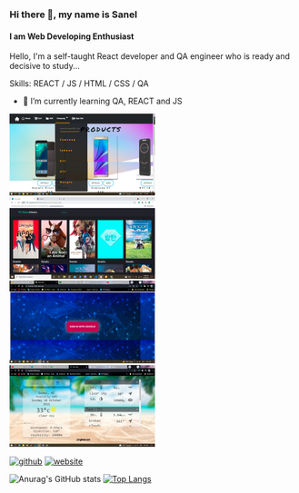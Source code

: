 
### Hi there 👋, my name is Sanel
#### I am Web Developing Enthusiast
Hello,  I'm a self-taught React developer and QA engineer who is ready and decisive to study...

Skills:  REACT / JS / HTML / CSS / QA

- 🌱 I’m currently learning QA, REACT and JS 
<div>
  <a href="https://github.com/Sanelsss/storecetiri">
  <img src="store1.jpg" width="256" />
</a>
  
<a href="https://github.com/Sanelsss/TBDB-Movies-and-TV-Shows-App">
  <img src="movie.png" width="256 />
</a>
                              
  <a href="https://github.com/Sanelsss/simple-chat-app">
  <img src="tri.png" width="256" />
</a>      
                                
<a href="https://github.com/Sanelsss/weather">
  <img src="vrijeme2.png" width="256"/>
</a>
</div>                                    



[<img src='https://cdn.jsdelivr.net/npm/simple-icons@3.0.1/icons/github.svg' alt='github' height='40'>](https://github.com/Sanelsss)  [<img src='https://cdn.jsdelivr.net/npm/simple-icons@3.0.1/icons/icloud.svg' alt='website' height='40'>](https://sanel.netlify.app/)  



![Anurag's GitHub stats](https://github-readme-stats.vercel.app/api?username=Sanelsss&hide=contribs,prs)
[![Top Langs](https://github-readme-stats.vercel.app/api/top-langs/?username=Sanelsss&layout=compact)](https://github.com/anuraghazra/github-readme-stats)




